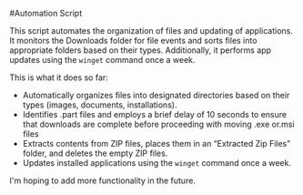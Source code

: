 #Automation Script

This script automates the organization of files and updating of applications. It monitors the Downloads folder for file events and sorts files into appropriate folders based on their types. Additionally, it performs app updates using the `winget` command once a week.

This is what it does so far:
- Automatically organizes files into designated directories based on their types (images, documents, installations).
- Identifies .part files and employs a brief delay of 10 seconds to ensure that downloads are complete before proceeding with moving .exe or.msi files
- Extracts contents from ZIP files, places them in an “Extracted Zip Files” folder, and deletes the empty ZIP files.
- Updates installed applications using the `winget` command once a week.

I'm hoping to add more functionality in the future.
